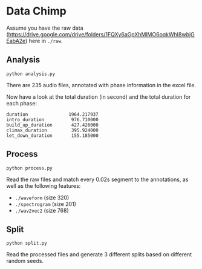 # Data Chimp

Assume you have the raw data (https://drive.google.com/drive/folders/1FQXy6aGpXhMlMO6oqkWhI8wbjGEabA2e) here in `./raw`.

## Analysis

`python analysis.py`

There are 235 audio files, annotated with phase information in the excel file.

Now have a look at the total duration (in second) and the total duration for each phase:

```
duration               1964.217937
intro_duration          976.710000
build_up_duration       427.426000
climax_duration         395.924000
let_down_duration       155.185000
```

## Process

`python process.py`

Read the raw files and match every 0.02s segment to the annotations, as well as the following features:

- `./waveform` (size 320)
- `./spectrogram` (size 201)
- `./wav2vec2` (size 768)

## Split

`python split.py`

Read the processed files and generate 3 different splits based on different random seeds.
